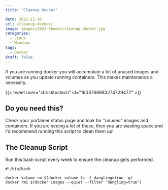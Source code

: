 ```yaml
---
title: "Cleanup Docker"

date: 2022-12-16
url: /cleanup-docker/
image: images/2022-thumbs/cleanup-docker.jpg
categories:
  - Linux
  - Windows
tags:
  - Docker
draft: false
---
```

If you are running docker you will accumulate a lot of unused images and volumes as you update running containers. This makes maintenance a necessity.
<!--more-->

{{< tweet user="christitustech" id="1603766983274729472" >}}

## Do you need this?

Check your portainer status page and look for "unused" images and containers. If you are seeing a lot of these, then you are wasting space and I'd recommend running this script to clean them up! 


## The Cleanup Script

Run this bash script every week to ensure the cleanup gets performed. 

```
#!/bin/bash

docker volume rm $(docker volume ls -f dangling=true -q)
docker rmi $(docker images --quiet --filter "dangling=true")
```



